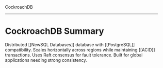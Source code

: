 CockroachDB

---


# **CockroachDB Summary**
Distributed [[NewSQL Databases]] database with [[PostgreSQL]] compatibility. Scales horizontally across regions while maintaining [[ACID]] transactions. Uses Raft consensus for fault tolerance. Built for global applications needing strong consistency.